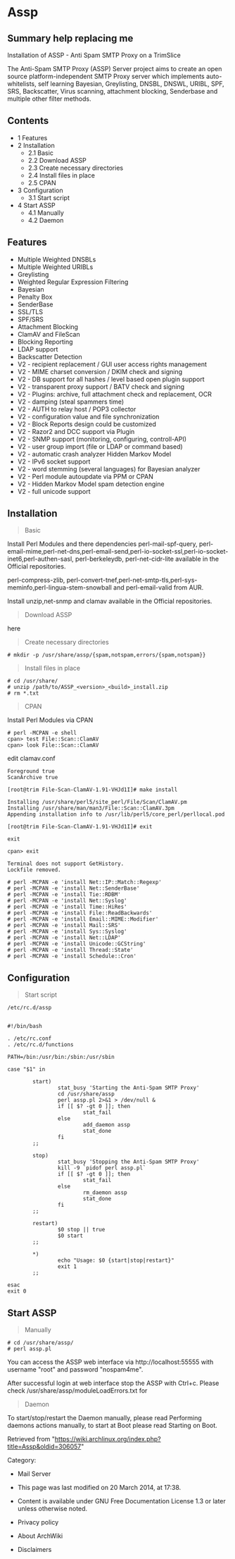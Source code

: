 Assp
====

  Summary help replacing me
  ------------------------------------------------------------
  Installation of ASSP - Anti Spam SMTP Proxy on a TrimSlice

The Anti-Spam SMTP Proxy (ASSP) Server project aims to create an open
source platform-independent SMTP Proxy server which implements
auto-whitelists, self learning Bayesian, Greylisting, DNSBL, DNSWL,
URIBL, SPF, SRS, Backscatter, Virus scanning, attachment blocking,
Senderbase and multiple other filter methods.

Contents
--------

-   1 Features
-   2 Installation
    -   2.1 Basic
    -   2.2 Download ASSP
    -   2.3 Create necessary directories
    -   2.4 Install files in place
    -   2.5 CPAN
-   3 Configuration
    -   3.1 Start script
-   4 Start ASSP
    -   4.1 Manually
    -   4.2 Daemon

Features
--------

-   Multiple Weighted DNSBLs
-   Multiple Weighted URIBLs
-   Greylisting
-   Weighted Regular Expression Filtering
-   Bayesian
-   Penalty Box
-   SenderBase
-   SSL/TLS
-   SPF/SRS
-   Attachment Blocking
-   ClamAV and FileScan
-   Blocking Reporting
-   LDAP support
-   Backscatter Detection
-   V2 - recipient replacement / GUI user access rights management
-   V2 - MIME charset conversion / DKIM check and signing
-   V2 - DB support for all hashes / level based open plugin support
-   V2 - transparent proxy support / BATV check and signing
-   V2 - Plugins: archive, full attachment check and replacement, OCR
-   V2 - damping (steal spammers time)
-   V2 - AUTH to relay host / POP3 collector
-   V2 - configuration value and file synchronization
-   V2 - Block Reports design could be customized
-   V2 - Razor2 and DCC support via Plugin
-   V2 - SNMP support (monitoring, configuring, controll-API)
-   V2 - user group import (file or LDAP or command based)
-   V2 - automatic crash analyzer Hidden Markov Model
-   V2 - IPv6 socket support
-   V2 - word stemming (several languages) for Bayesian analyzer
-   V2 - Perl module autoupdate via PPM or CPAN
-   V2 - Hidden Markov Model spam detection engine
-   V2 - full unicode support

Installation
------------

> Basic

Install Perl Modules and there dependencies perl-mail-spf-query,
perl-email-mime,perl-net-dns,perl-email-send,perl-io-socket-ssl,perl-io-socket-inet6,perl-authen-sasl,
perl-berkeleydb, perl-net-cidr-lite available in the Official
repositories.

perl-compress-zlib,
perl-convert-tnef,perl-net-smtp-tls,perl-sys-meminfo,perl-lingua-stem-snowball
and perl-email-valid from AUR.

Install unzip,net-snmp and clamav available in the Official
repositories.

> Download ASSP

here

> Create necessary directories

    # mkdir -p /usr/share/assp/{spam,notspam,errors/{spam,notspam}}

> Install files in place

    # cd /usr/share/
    # unzip /path/to/ASSP_<version>_<build>_install.zip
    # rm *.txt

> CPAN

Install Perl Modules via CPAN

    # perl -MCPAN -e shell
    cpan> test File::Scan::ClamAV
    cpan> look File::Scan::ClamAV

edit clamav.conf

    Foreground true
    ScanArchive true

    [root@trim File-Scan-ClamAV-1.91-VHJd1I]# make install

    Installing /usr/share/perl5/site_perl/File/Scan/ClamAV.pm
    Installing /usr/share/man/man3/File::Scan::ClamAV.3pm
    Appending installation info to /usr/lib/perl5/core_perl/perllocal.pod

    [root@trim File-Scan-ClamAV-1.91-VHJd1I]# exit

    exit

    cpan> exit

    Terminal does not support GetHistory.
    Lockfile removed.

    # perl -MCPAN -e 'install Net::IP::Match::Regexp'
    # perl -MCPAN -e 'install Net::SenderBase'
    # perl -MCPAN -e 'install Tie::RDBM'
    # perl -MCPAN -e 'install Net::Syslog'
    # perl -MCPAN -e 'install Time::HiRes'
    # perl -MCPAN -e 'install File::ReadBackwards'
    # perl -MCPAN -e 'install Email::MIME::Modifier'
    # perl -MCPAN -e 'install Mail::SRS'
    # perl -MCPAN -e 'install Sys::Syslog'
    # perl -MCPAN -e 'install Net::LDAP'
    # perl -MCPAN -e 'install Unicode::GCString'
    # perl -MCPAN -e 'install Thread::State'
    # perl -MCPAN -e 'install Schedule::Cron'

Configuration
-------------

> Start script

    /etc/rc.d/assp


    #!/bin/bash

    . /etc/rc.conf
    . /etc/rc.d/functions

    PATH=/bin:/usr/bin:/sbin:/usr/sbin

    case "$1" in

            start)
                    stat_busy 'Starting the Anti-Spam SMTP Proxy'
                    cd /usr/share/assp
                    perl assp.pl 2>&1 > /dev/null &
                    if [[ $? -gt 0 ]]; then
                            stat_fail
                    else
                            add_daemon assp
                            stat_done
                    fi
            ;;

            stop)
                    stat_busy 'Stopping the Anti-Spam SMTP Proxy'
                    kill -9 `pidof perl assp.pl`
                    if [[ $? -gt 0 ]]; then
                            stat_fail
                    else
                            rm_daemon assp
                            stat_done
                    fi
            ;;

            restart)
                    $0 stop || true
                    $0 start
            ;;
       
            *)
                    echo "Usage: $0 {start|stop|restart}"
                    exit 1
            ;;

    esac
    exit 0

Start ASSP
----------

> Manually

    # cd /usr/share/assp/
    # perl assp.pl

You can access the ASSP web interface via http://localhost:55555 with
username "root" and password "nospam4me".

After successful login at web interface stop the ASSP with Ctrl+c.
Please check /usr/share/assp/moduleLoadErrors.txt for

> Daemon

To start/stop/restart the Daemon manually, please read Performing
daemons actions manually, to start at Boot please read Starting on Boot.

Retrieved from
"https://wiki.archlinux.org/index.php?title=Assp&oldid=306057"

Category:

-   Mail Server

-   This page was last modified on 20 March 2014, at 17:38.
-   Content is available under GNU Free Documentation License 1.3 or
    later unless otherwise noted.
-   Privacy policy
-   About ArchWiki
-   Disclaimers
